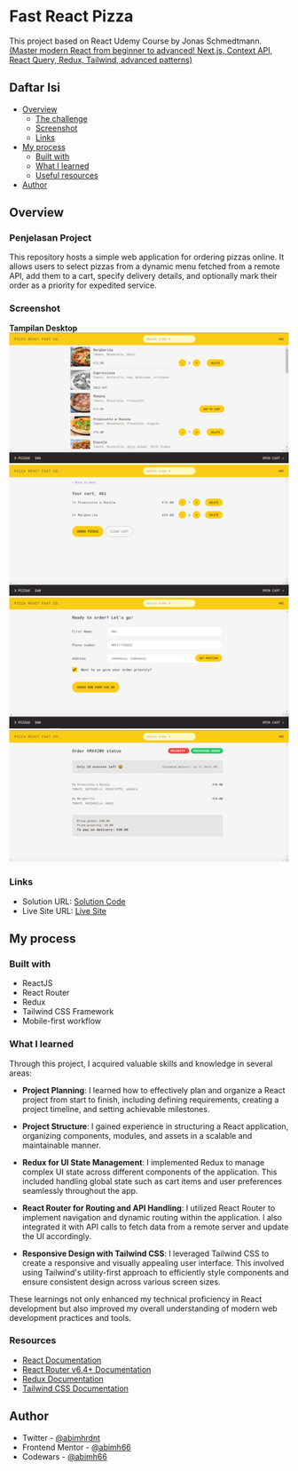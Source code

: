 # Fast React Pizza

This project based on React Udemy Course by Jonas Schmedtmann. [(Master modern React from beginner to advanced! Next.js, Context API, React Query, Redux, Tailwind, advanced patterns)](https://www.udemy.com/course/the-ultimate-react-course/)

## Daftar Isi

- [Overview](#overview)
  - [The challenge](#the-challenge)
  - [Screenshot](#screenshot)
  - [Links](#links)
- [My process](#my-process)
  - [Built with](#built-with)
  - [What I learned](#what-i-learned)
  - [Useful resources](#useful-resources)
- [Author](#author)

## Overview

### Penjelasan Project

This repository hosts a simple web application for ordering pizzas online. It allows users to select pizzas from a dynamic menu fetched from a remote API, add them to a cart, specify delivery details, and optionally mark their order as a priority for expedited service.

### Screenshot

**Tampilan Desktop**
![Tampilan Desktop](./screenshot/desktop-2.png)
![Tampilan Desktop](./screenshot/desktop-3.png)
![Tampilan Desktop](./screenshot/desktop-4.png)
![Tampilan Desktop](./screenshot/desktop-5.png)

### Links

- Solution URL: [Solution Code](https://github.com/abimh66/fast-react-pizza)
- Live Site URL: [Live Site](https://fast-react-pizza-abimh66.netlify.app/)

## My process

### Built with

- ReactJS
- React Router
- Redux
- Tailwind CSS Framework
- Mobile-first workflow

### What I learned

Through this project, I acquired valuable skills and knowledge in several areas:

- **Project Planning**: I learned how to effectively plan and organize a React project from start to finish, including defining requirements, creating a project timeline, and setting achievable milestones.
- **Project Structure**: I gained experience in structuring a React application, organizing components, modules, and assets in a scalable and maintainable manner.

- **Redux for UI State Management**: I implemented Redux to manage complex UI state across different components of the application. This included handling global state such as cart items and user preferences seamlessly throughout the app.

- **React Router for Routing and API Handling**: I utilized React Router to implement navigation and dynamic routing within the application. I also integrated it with API calls to fetch data from a remote server and update the UI accordingly.

- **Responsive Design with Tailwind CSS**: I leveraged Tailwind CSS to create a responsive and visually appealing user interface. This involved using Tailwind's utility-first approach to efficiently style components and ensure consistent design across various screen sizes.

These learnings not only enhanced my technical proficiency in React development but also improved my overall understanding of modern web development practices and tools.

### Resources

- [React Documentation](https://react.dev/reference/react)
- [React Router v6.4+ Documentation](https://reactrouter.com/en/main/start/overview)
- [Redux Documentation](https://redux.js.org/introduction/getting-started)
- [Tailwind CSS Documentation](https://tailwindcss.com/docs/installation)

## Author

- Twitter - [@abimhrdnt](https://www.twitter.com/abimhrdnt)
- Frontend Mentor - [@abimh66](https://www.frontendmentor.io/profile/abimh66)
- Codewars - [@abimh66](https://www.codewars.com/users/abimh66)
